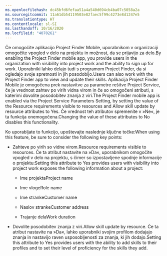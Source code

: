 ```yaml
---
ms.openlocfilehash: dc45bfd6fefaa51a4a540d694cb4ba07c5058a2a
ms.sourcegitcommit: 11a61db54119503e82faec5f99c4273e8d1247e5
ms.translationtype: HT
ms.contentlocale: sl-SI
ms.lasthandoff: 10/16/2020
ms.locfileid: "4070261"
---
```

<span data-ttu-id="a5fb2-101">Če omogočite aplikacijo Project Finder Mobile, uporabnikom v organizaciji omogočite vpogled v delo na projektu in možnost, da se prijavijo za delo.</span><span class="sxs-lookup"><span data-stu-id="a5fb2-101">By enabling the Project Finder mobile app, you provide users in the organization with visibility into project work and the ability to sign up for work.</span></span> <span data-ttu-id="a5fb2-102">Uporabniki lahko delajo tudi s programom Project Finder, da si ogledajo svoje spretnosti in jih posodobijo.</span><span class="sxs-lookup"><span data-stu-id="a5fb2-102">Users can also work with the Project Finder app to view and update their skills.</span></span> <span data-ttu-id="a5fb2-103">Aplikacija Project Finder Mobile je omogočena prek nastavitve za parametre rešitve Project Service, če je vrednost zahtev po virih vidna virom in če so omogočeni atributi, s katerimi dovolite posodobitev znanja z viri.</span><span class="sxs-lookup"><span data-stu-id="a5fb2-103">The Project Finder mobile app is enabled via the Project Service Parameters Setting, by setting the value of the Resource requirements visible to resources and Allow skill update by resource attributes to Yes.</span></span> <span data-ttu-id="a5fb2-104">Če vrednost teh atributov spremenite v »Ne«, je ta funkcija onemogočena.</span><span class="sxs-lookup"><span data-stu-id="a5fb2-104">Changing the value of these attributes to No disables this functionality.</span></span>  
  
 <span data-ttu-id="a5fb2-105">Ko uporabljate to funkcijo, upoštevajte naslednje ključne točke:</span><span class="sxs-lookup"><span data-stu-id="a5fb2-105">When using this feature, be sure to consider the following key points:</span></span>  
  
-   <span data-ttu-id="a5fb2-106">Zahteve po virih so vidne virom.</span><span class="sxs-lookup"><span data-stu-id="a5fb2-106">Resource requirements visible to resources.</span></span> <span data-ttu-id="a5fb2-107">Če ta atribut nastavite na »Da«, uporabnikom omogočite vpogled v delo na projektu, s čimer so izpostavljene spodnje informacije o projektu:</span><span class="sxs-lookup"><span data-stu-id="a5fb2-107">Setting this attribute to Yes provides users with visibility into project work exposes the following information about a project:</span></span>  
  
    -   <span data-ttu-id="a5fb2-108">Ime projekta</span><span class="sxs-lookup"><span data-stu-id="a5fb2-108">Project name</span></span>  
  
    -   <span data-ttu-id="a5fb2-109">Ime vloge</span><span class="sxs-lookup"><span data-stu-id="a5fb2-109">Role name</span></span>  
  
    -   <span data-ttu-id="a5fb2-110">Ime stranke</span><span class="sxs-lookup"><span data-stu-id="a5fb2-110">Customer name</span></span>  
  
    -   <span data-ttu-id="a5fb2-111">Naslov stranke</span><span class="sxs-lookup"><span data-stu-id="a5fb2-111">Customer address</span></span>  
  
    -   <span data-ttu-id="a5fb2-112">Trajanje dela</span><span class="sxs-lookup"><span data-stu-id="a5fb2-112">Work duration</span></span>  
  
-   <span data-ttu-id="a5fb2-113">Dovolite posodobitev znanja z viri.</span><span class="sxs-lookup"><span data-stu-id="a5fb2-113">Allow skill update by resource.</span></span> <span data-ttu-id="a5fb2-114">Če ta atribut nastavite na »Da«, lahko uporabniki svojim profilom dodajajo znanja in nastavijo raven usposobljenosti za znanja, ki jih dodajo.</span><span class="sxs-lookup"><span data-stu-id="a5fb2-114">Setting this attribute to Yes provides users with the ability to add skills to their profiles and to set their level of proficiency for the skills they add.</span></span>
